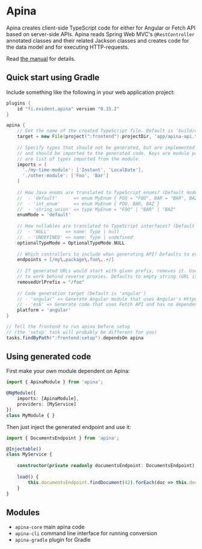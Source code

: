 # Apina

Apina creates client-side TypeScript code for either for Angular or Fetch API based on server-side APIs. Apina reads 
Spring Web MVC's `@RestController` annotated classes and their related Jackson classes and creates code for the data
model and for executing HTTP-requests.

Read [the manual](https://apina.evident.fi/) for details.

## Quick start using Gradle

Include something like the following in your web application project:

```groovy
plugins {
    id "fi.evident.apina" version "0.15.2"
}

apina {
    // Set the name of the created TypeScript file. Default is 'build/apina/apina.ts'.
    target = new File(project(":frontend").projectDir, 'app/apina-api.ts')
    
    // Specify types that should not be generated, but are implemented manually
    // and should be imported to the generated code. Keys are module paths, values 
    // are list of types imported from the module.
    imports = [
      './my-time-module': ['Instant', 'LocalDate'],
      './other-module': ['Foo', 'Bar']
    ]
    
    // How Java enums are translated to TypeScript enums? (Default mode is 'default'.)
    //  - 'default'      => enum MyEnum { FOO = "FOO", BAR = "BAR", BAZ = "BAZ" }
    //  - 'int_enum'     => enum MyEnum { FOO, BAR, BAZ }
    //  - 'string_union' => type MyEnum = "FOO" | "BAR" | "BAZ"
    enumMode = 'default'
    
    // How nullables are translated to TypeScript interfaces? (Default mode is 'NULL'.)
    //  - 'NULL'      => name: Type | null
    //  - 'UNDEFINED' => name: Type | undefined
    optionalTypeMode = OptionalTypeMode.NULL
    
    // Which controllers to include when generating API? Defaults to everything.
    endpoints = [/my\.package\.foo\..+/]
    
    // If generated URLs would start with given prefix, removes it. Useful when configuring Apina
    // to work behind reverse proxies. Defaults to empty string (URL is not modified).
    removedUrlPrefix = "/foo"
    
    // Code generation target (Default is 'angular')
    // - 'angular' => Generate Angular module that uses Angular's HttpClient 
    // - 'es6' => Generate code that uses Fetch API and has no dependencies apart from ES6
    platform = 'angular' 
}

// Tell the frontend to run apina before setup 
// (the 'setup' task will probably be different for you)
tasks.findByPath(":frontend:setup").dependsOn apina
```

## Using generated code

First make your own module dependent on Apina:

```typescript
import { ApinaModule } from 'apina';

@NgModule({
    imports: [ApinaModule],
    providers: [MyService]
})
class MyModule { }
```

Then just inject the generated endpoint and use it:

```typescript
import { DocumentsEndpoint } from 'apina';

@Injectable()
class MyService {
    
    constructor(private readonly documentsEndpoint: DocumentsEndpoint) { }
    
    load() {
        this.documentsEndpoint.findDocument(42).forEach(doc => this.document = doc);
    }
}
```

## Modules

  - `apina-core` main apina code
  - `apina-cli` command line interface for running conversion
  - `apina-gradle` plugin for Gradle
